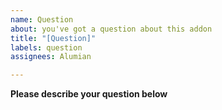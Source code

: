 ```yaml
---
name: Question
about: you've got a question about this addon
title: "[Question]"
labels: question
assignees: Alumian

---
```


**Please describe your question below**
